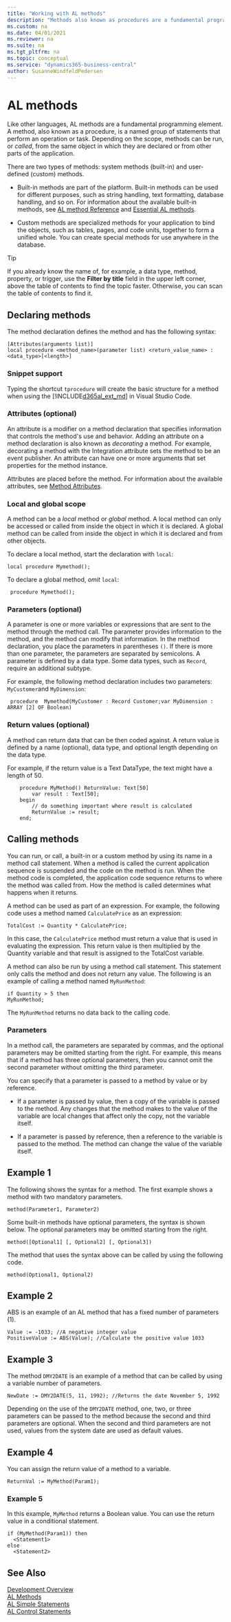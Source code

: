 ```yaml
---
title: "Working with AL methods"
description: "Methods also known as procedures are a fundamental programming element in AL for Business Central."
ms.custom: na
ms.date: 04/01/2021
ms.reviewer: na
ms.suite: na
ms.tgt_pltfrm: na
ms.topic: conceptual
ms.service: "dynamics365-business-central"
author: SusanneWindfeldPedersen
---
```


# AL methods

Like other languages, AL methods are a fundamental programming element. A method, also known as a procedure, is a named group of statements that perform an operation or task. Depending on the scope, methods can be run, or *called*, from the same object in which they are declared or from other parts of the application.  

There are two types of methods: system methods (built-in) and user-defined (custom) methods.

- Built-in methods are part of the platform. Built-in methods can be used for different purposes, such as string handling, text formatting, database handling, and so on. For information about the available built-in methods, see [AL method Reference](methods-auto/library.md) and [Essential AL methods](devenv-essential-al-methods.md).

- Custom methods are specialized methods for your application to bind the objects, such as tables, pages, and code units, together to form a unified whole. You can create special methods for use anywhere in the database.

> [!TIP]  
> If you already know the name of, for example, a data type, method, property, or trigger, use the **Filter by title** field in the upper left corner, above the table of contents to find the topic faster. Otherwise, you can scan the table of contents to find it.

## Declaring methods

The method declaration defines the method and has the following syntax:

```AL
[Attributes(arguments list)]
local procedure <method_name>(parameter list) <return_value_name> : <data_type>[<length>]
```

### Snippet support

Typing the shortcut `tprocedure` will create the basic structure for a method when using the [!INCLUDE[d365al_ext_md](../includes/d365al_ext_md.md)] in Visual Studio Code.

### Attributes (optional)

An attribute is a modifier on a method declaration that specifies information that controls the method's use and behavior. Adding an attribute on a method declaration is also known as *decorating* a method. For example, decorating a method with the Integration attribute sets the method to be an event publisher. An attribute can have one or more arguments that set properties for the method instance.

Attributes are placed before the method. For information about the available attributes, see [Method Attributes](attributes/devenv-method-attributes.md).

### Local and global scope

A method can be a *local* method or *global* method. A local method can only be accessed or called from inside the object in which it is declared. A global method can be called from inside the object in which it is declared and from other objects.

To declare a local method, start the declaration with `local`: 

```AL
local procedure Mymethod();
```

To declare a global method, *omit* `local`:

```AL
 procedure Mymethod();
```

### Parameters (optional)

A parameter is one or more variables or expressions that are sent to the method through the method call. The parameter provides information to the method, and the method can modify that information. In the method declaration, you place the parameters in parentheses `()`. If there is more than one parameter, the parameters are separated by semicolons. A parameter is defined by a data type. Some data types, such as `Record`, require an additional subtype.

For example, the following method declaration includes two parameters: `MyCustomer`and `MyDimension`:

```AL
 procedure  Mymethod(MyCustomer : Record Customer;var MyDimension : ARRAY [2] OF Boolean)
```

### Return values (optional)

A method can return data that can be then coded against. A return value is defined by a name (optional), data type, and optional length depending on the data type. 

For example, if the return value is a Text DataType, the text might have a length of 50.

```AL
    procedure MyMethod() ReturnValue: Text[50]
        var result : Text[50];
    begin
        // do something important where result is calculated
        ReturnValue := result;
    end;
```

## <a name="Callmethod"></a>Calling methods

You can run, or call, a built-in or a custom method by using its name in a method call statement. When a method is called the current application sequence is suspended and the code on the method is run. When the method code is completed, the application code sequence returns to where the method was called from. How the method is called determines what happens when it returns.

A method can be used as part of an expression. For example, the following code uses a
method named `CalculatePrice` as an expression:

```AL
TotalCost := Quantity * CalculatePrice;
```

In this case, the `CalculatePrice` method must return a value that is used in evaluating the expression. This return value is then multiplied by the Quantity variable and that result is assigned to the TotalCost variable.

A method can also be run by using a method call statement. This statement only calls the method and does not return any value. The following is an example of calling a method named `MyRunMethod`:

```AL
if Quantity > 5 then
MyRunMethod;
```

The `MyRunMethod` returns no data back to the calling code.

### <a name="Parameters"></a> Parameters  

In a method call, the parameters are separated by commas, and the optional parameters may be omitted starting from the right. For example, this means that if a method has three optional parameters, then you cannot omit the second parameter without omitting the third parameter.  
  
You can specify that a parameter is passed to a method by value or by reference.  
  
- If a parameter is passed by value, then a copy of the variable is passed to the method. Any changes that the method makes to the value of the variable are local changes that affect only the copy, not the variable itself.  
  
- If a parameter is passed by reference, then a reference to the variable is passed to the method. The method can change the value of the variable itself.  

## Example 1  

The following shows the syntax for a method. The first example shows a method with two mandatory parameters.

```AL
method(Parameter1, Parameter2)  
```

Some built-in methods have optional parameters, the syntax is shown below. The optional parameters may be omitted starting from the right.

```AL
method([Optional1] [, Optional2] [, Optional3])  
```  
  
The method that uses the syntax above can be called by using the following code.  

```AL
method(Optional1, Optional2)  
```
  
## Example 2  

ABS is an example of an AL method that has a fixed number of parameters (1).  
  
```AL
Value := -1033; //A negative integer value  
PositiveValue := ABS(Value); //Calculate the positive value 1033  
```  
  
## Example 3  

The method `DMY2DATE` is an example of a method that can be called by using a variable number of parameters.  
  
```AL
NewDate := DMY2DATE(5, 11, 1992); //Returns the date November 5, 1992  
```  
  
Depending on the use of the `DMY2DATE` method, one, two, or three parameters can be passed to the method because the second and third parameters are optional. When the second and third parameters are not used, values from the system date are used as default values.  
  
## Example 4  

You can assign the return value of a method to a variable.  
  
```AL
ReturnVal := MyMethod(Param1);  
```  
  
### Example 5  

In this example, `MyMethod` returns a Boolean value. You can use the return value in a conditional statement.  
  
```AL
if (MyMethod(Param1)) then  
  <Statement1>  
else  
  <Statement2>  
```

## See Also

[Development Overview](devenv-dev-overview.md)  
[AL Methods](methods-auto/library.md)  
[AL Simple Statements](devenv-al-simple-statements.md)  
[AL Control Statements](devenv-al-control-statements.md)  
